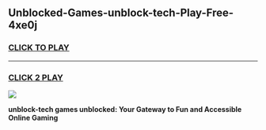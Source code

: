 
## Unblocked-Games-unblock-tech-Play-Free-4xe0j
<h3>
<a href="https://premium76.site?title=unblock-tech&ref=21A">CLICK TO PLAY</a></h3>
<hr>

<h3>
<a href="https://premium76.site?title=unblock-tech&ref=21A">CLICK 2 PLAY</a>
  
</h3>

<a href="https://premium76.site?title=unblock-tech&ref=21A"><img src="https://clearcache.store/games.png"></a>


**unblock-tech games unblocked: Your Gateway to Fun and Accessible Online Gaming**
